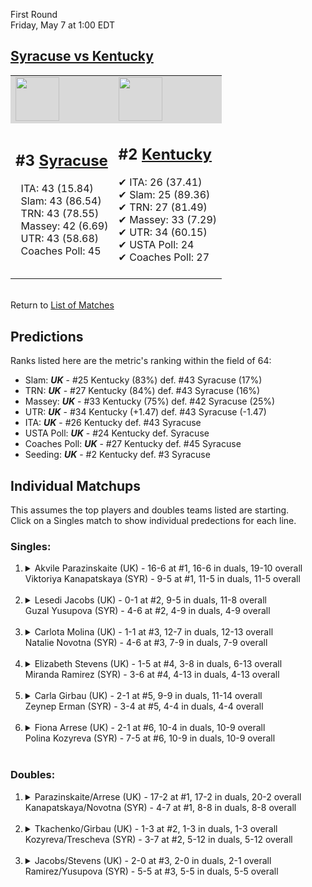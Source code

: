 First Round  
Friday, May 7 at 1:00 EDT
## [Syracuse vs Kentucky](https://www.ncaa.com/game/5833649) 

<table><tr style="background-color: #d9d9d9 !important"><td><a href="#"><img src="https://www.ncaa.com/sites/default/files/images/logos/schools/s/syracuse.70.png" width="70" height="70" /></a></td><td><a href="#"><img src="https://www.ncaa.com/sites/default/files/images/logos/schools/k/kentucky.70.png" width="70" height="70" /></a></td></tr><tr>
<td>  

<h2>#3 <a href="#">Syracuse</a></h2>  
&nbsp; ITA: 43 (15.84)<br>  
&nbsp; Slam: 43 (86.54)<br>  
&nbsp; TRN: 43 (78.55)<br>  
&nbsp; Massey: 42 (6.69)<br>  
&nbsp; UTR: 43 (58.68)<br>  
&nbsp; Coaches Poll: 45<br>  
<br>  

</td>
<td>  

<h2>#2 <a href="#">Kentucky</a></h2>  
&#10004; ITA: 26 (37.41)<br>  
&#10004; Slam: 25 (89.36)<br>  
&#10004; TRN: 27 (81.49)<br>  
&#10004; Massey: 33 (7.29)<br>  
&#10004; UTR: 34 (60.15)<br>  
&#10004; USTA Poll: 24<br>  
&#10004; Coaches Poll: 27<br>  
<br>  

</td>
</tr></table>  


<br>Return to [List of Matches](../index.md)  

## Predictions  

Ranks listed here are the metric's ranking within the field of 64:  
- Slam: ***UK*** - #25 Kentucky (83%) def. #43 Syracuse (17%)  
- TRN: ***UK*** - #27 Kentucky (84%) def. #43 Syracuse (16%)  
- Massey: ***UK*** - #33 Kentucky (75%) def. #42 Syracuse (25%)  
- UTR: ***UK*** - #34 Kentucky (+1.47) def. #43 Syracuse (-1.47)  
- ITA: ***UK*** - #26 Kentucky def. #43 Syracuse  
- USTA Poll: ***UK*** - #24 Kentucky def. Syracuse  
- Coaches Poll: ***UK*** - #27 Kentucky def. #45 Syracuse  
- Seeding: ***UK*** - #2 Kentucky def. #3 Syracuse  

## Individual Matchups  
This assumes the top players and doubles teams listed are starting.  
Click on a Singles match to show individual predections for each line.  
### Singles:  

<ol>
<li><details>
<summary markdown="span">Akvile Parazinskaite (UK) - 16-6 at #1, 16-6 in duals, 19-10 overall<br>Viktoriya Kanapatskaya (SYR) - 9-5 at #1, 11-5 in duals, 11-5 overall</summary>
<h4>Predictions</h4><ul>
<li>Slam: <b><i>SYR</i></b> - Kanapatskaya (65%) def. Parazinskaite (35%)</li>  
<li>TRN: <b><i>SYR</i></b> - Kanapatskaya (65%) def. Parazinskaite (35%)</li>  
<li>Massey: <b><i>SYR</i></b> - Kanapatskaya (75%) def. Parazinskaite (25%)</li>  
<li>UTR: <b><i>SYR</i></b> - Kanapatskaya (64%) def. Parazinskaite (36%)</li>  
<li>ITA: <b><i>SYR</i></b> - Kanapatskaya (30.96) def. Parazinskaite (0.00)</li>  
</ul></details>&nbsp;</li>
<li><details>
<summary markdown="span">Lesedi Jacobs (UK) - 0-1 at #2, 9-5 in duals, 11-8 overall<br>Guzal Yusupova (SYR) - 4-6 at #2, 4-9 in duals, 4-9 overall</summary>
<h4>Predictions</h4><ul>
<li>Slam: <b><i>UK</i></b> - Jacobs (66%) def. Yusupova (34%)</li>  
<li>TRN: <b><i>UK</i></b> - Jacobs (76%) def. Yusupova (24%)</li>  
<li>Massey: <b><i>UK</i></b> - Jacobs (75%) def. Yusupova (25%)</li>  
<li>UTR: <b><i>UK</i></b> - Jacobs (89%) def. Yusupova (11%)</li>  
<li>ITA: <b><i>UK</i></b> - Jacobs (5.00) def. Yusupova (4.12)</li>  
</ul></details>&nbsp;</li>
<li><details>
<summary markdown="span">Carlota Molina (UK) - 1-1 at #3, 12-7 in duals, 12-13 overall<br>Natalie Novotna (SYR) - 4-6 at #3, 7-9 in duals, 7-9 overall</summary>
<h4>Predictions</h4><ul>
<li>Slam: <b><i>UK</i></b> - Molina (67%) def. Novotna (33%)</li>  
<li>TRN: <b><i>UK</i></b> - Molina (73%) def. Novotna (27%)</li>  
<li>Massey: <b><i>UK</i></b> - Molina (75%) def. Novotna (25%)</li>  
<li>UTR: <b><i>UK</i></b> - Molina (77%) def. Novotna (23%)</li>  
<li>ITA: <b><i>UK</i></b> - Molina (2.40) def. Novotna (2.02)</li>  
</ul></details>&nbsp;</li>
<li><details>
<summary markdown="span">Elizabeth Stevens (UK) - 1-5 at #4, 3-8 in duals, 6-13 overall<br>Miranda Ramirez (SYR) - 3-6 at #4, 4-13 in duals, 4-13 overall</summary>
<h4>Predictions</h4><ul>
<li>Slam: <b><i>UK</i></b> - Stevens (59%) def. Ramirez (41%)</li>  
<li>TRN: <b><i>UK</i></b> - Stevens (65%) def. Ramirez (35%)</li>  
<li>Massey: <b><i>UK</i></b> - Stevens (75%) def. Ramirez (25%)</li>  
<li>UTR: <b><i>SYR</i></b> - Ramirez (57%) def. Stevens (43%)</li>  
</ul></details>&nbsp;</li>
<li><details>
<summary markdown="span">Carla Girbau (UK) - 2-1 at #5, 9-9 in duals, 11-14 overall<br>Zeynep Erman (SYR) - 3-4 at #5, 4-4 in duals, 4-4 overall</summary>
<h4>Predictions</h4><ul>
<li>Slam: <b><i>UK</i></b> - Girbau (64%) def. Erman (36%)</li>  
<li>TRN: <b><i>UK</i></b> - Girbau (61%) def. Erman (39%)</li>  
<li>Massey: <b><i>SYR</i></b> - Erman (75%) def. Girbau (25%)</li>  
<li>UTR: <b><i>UK</i></b> - Girbau (74%) def. Erman (26%)</li>  
<li>ITA: <b><i>SYR</i></b> - Erman (1.82) def. Girbau (0.00)</li>  
</ul></details>&nbsp;</li>
<li><details>
<summary markdown="span">Fiona Arrese (UK) - 2-1 at #6, 10-4 in duals, 10-9 overall<br>Polina Kozyreva (SYR) - 7-5 at #6, 10-9 in duals, 10-9 overall</summary>
<h4>Predictions</h4><ul>
<li>Slam: <b><i>UK</i></b> - Arrese (60%) def. Kozyreva (40%)</li>  
<li>TRN: <b><i>UK</i></b> - Arrese (57%) def. Kozyreva (43%)</li>  
<li>Massey: <b><i>SYR</i></b> - Kozyreva (75%) def. Arrese (25%)</li>  
<li>UTR: <b><i>SYR</i></b> - Kozyreva (100%) def. Arrese (0%)</li>  
<li>ITA: <b><i>SYR</i></b> - Kozyreva (1.79) def. Arrese (1.49)</li>  
</ul></details>&nbsp;</li>
</ol>

### Doubles:  

<ol>
<li><details>
<summary markdown="span">Parazinskaite/Arrese (UK) - 17-2 at #1, 17-2 in duals, 20-2 overall<br>Kanapatskaya/Novotna (SYR) - 4-7 at #1, 8-8 in duals, 8-8 overall</summary>
<br>Sorry, we don't have any metrics for doubles matches</details>&nbsp;</li>
<li><details>
<summary markdown="span">Tkachenko/Girbau (UK) - 1-3 at #2, 1-3 in duals, 1-3 overall<br>Kozyreva/Trescheva (SYR) - 3-7 at #2, 5-12 in duals, 5-12 overall</summary>
<br>Sorry, we don't have any metrics for doubles matches</details>&nbsp;</li>
<li><details>
<summary markdown="span">Jacobs/Stevens (UK) - 2-0 at #3, 2-0 in duals, 2-1 overall<br>Ramirez/Yusupova (SYR) - 5-5 at #3, 5-5 in duals, 5-5 overall</summary>
<br>Sorry, we don't have any metrics for doubles matches</details>&nbsp;</li>
</ol>